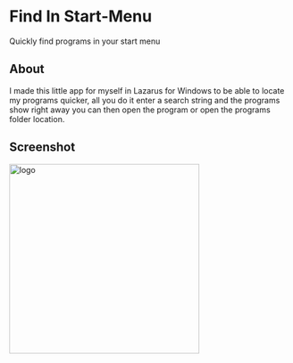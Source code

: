 # Find In Start-Menu
Quickly find programs in your start menu

## About
I made this little app for myself in Lazarus for Windows to be able to locate my programs quicker, all you do it enter a search string and the programs show right away you can then open the program or open the programs folder location.

## Screenshot

<img width="340" alt="logo" src="https://user-images.githubusercontent.com/17520035/221439269-c99c9a98-3c79-462d-8f85-5f2858b95fb1.png">


